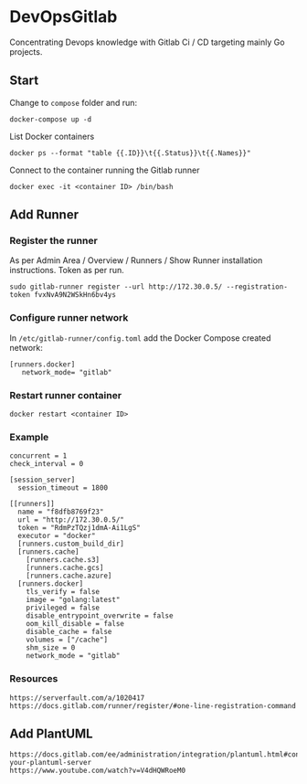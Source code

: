 # DevOpsGitlab
Concentrating Devops knowledge with Gitlab Ci / CD targeting mainly Go projects.

## Start
Change to `compose` folder and run:
```
docker-compose up -d
```
List Docker containers
```
docker ps --format "table {{.ID}}\t{{.Status}}\t{{.Names}}"
```
Connect to the container running the Gitlab runner
```
docker exec -it <container ID> /bin/bash
```
## Add Runner
### Register the runner 
As per Admin Area / Overview / Runners / Show Runner installation instructions. Token as per run.
```
sudo gitlab-runner register --url http://172.30.0.5/ --registration-token fvxNvA9N2WSkHn6bv4ys
```
### Configure runner network
In `/etc/gitlab-runner/config.toml` add the Docker Compose created network:
```
[runners.docker]
   network_mode= "gitlab"
```
### Restart runner container
```
docker restart <container ID>
```
### Example
```
concurrent = 1
check_interval = 0

[session_server]
  session_timeout = 1800

[[runners]]
  name = "f8dfb8769f23"
  url = "http://172.30.0.5/"
  token = "RdmPzTQzj1dmA-Ai1LgS"
  executor = "docker"
  [runners.custom_build_dir]
  [runners.cache]
    [runners.cache.s3]
    [runners.cache.gcs]
    [runners.cache.azure]
  [runners.docker]
    tls_verify = false
    image = "golang:latest"
    privileged = false
    disable_entrypoint_overwrite = false
    oom_kill_disable = false
    disable_cache = false
    volumes = ["/cache"]
    shm_size = 0
    network_mode = "gitlab"
```

### Resources
```
https://serverfault.com/a/1020417
https://docs.gitlab.com/runner/register/#one-line-registration-command
```

## Add PlantUML
```
https://docs.gitlab.com/ee/administration/integration/plantuml.html#configure-your-plantuml-server
https://www.youtube.com/watch?v=V4dHQWRoeM0
```

